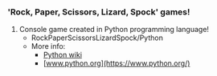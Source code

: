 ### 'Rock, Paper, Scissors, Lizard, Spock' games!

1. Console game created in Python programming language!
    * RockPaperScissorsLizardSpock/Python
    * More info: 
        - [Python wiki](https://en.wikipedia.org/wiki/Python_(programming_language))
        - [www.python.org](https://www.python.org/)